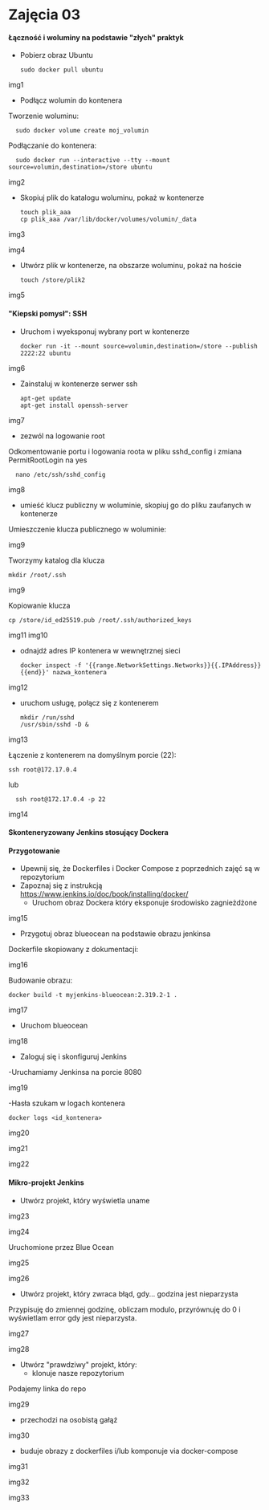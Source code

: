

# Zajęcia 03

#### Łączność i woluminy na podstawie "złych" praktyk

* Pobierz obraz Ubuntu

      sudo docker pull ubuntu
      
img1
      
* Podłącz wolumin do kontenera

Tworzenie woluminu:

      sudo docker volume create moj_volumin
      
Podłączanie do kontenera:
      
      sudo docker run --interactive --tty --mount source=volumin,destination=/store ubuntu

img2

* Skopiuj plik do katalogu woluminu, pokaż w kontenerze

      touch plik_aaa
      cp plik_aaa /var/lib/docker/volumes/volumin/_data

img3

img4

* Utwórz plik w kontenerze, na obszarze woluminu, pokaż na hoście

      touch /store/plik2

img5


#### "Kiepski pomysł": SSH
* Uruchom i wyeksponuj wybrany port w kontenerze

      docker run -it --mount source=volumin,destination=/store --publish 2222:22 ubuntu

img6

* Zainstaluj w kontenerze serwer ssh

      apt-get update
      apt-get install openssh-server
      
img7

* zezwól na logowanie root

Odkomentowanie portu i logowania roota w pliku sshd_config i zmiana PermitRootLogin na yes 

      nano /etc/ssh/sshd_config
      

img8

* umieść klucz publiczny w woluminie, skopiuj go do pliku zaufanych w kontenerze

Umieszczenie klucza publicznego w woluminie:

img9

Tworzymy katalog dla klucza

	mkdir /root/.ssh
      
img9

Kopiowanie klucza

	cp /store/id_ed25519.pub /root/.ssh/authorized_keys
      
img11
img10

* odnajdź adres IP kontenera w wewnętrznej sieci

      docker inspect -f '{{range.NetworkSettings.Networks}}{{.IPAddress}}{{end}}' nazwa_kontenera

img12
* uruchom usługę, połącz się z kontenerem

      mkdir /run/sshd
      /usr/sbin/sshd -D &

img13

Łączenie z kontenerem na domyślnym porcie (22):

	ssh root@172.17.0.4
      
lub

      ssh root@172.17.0.4 -p 22

img14


#### Skonteneryzowany Jenkins stosujący Dockera

#### Przygotowanie
* Upewnij się, że Dockerfiles i Docker Compose z poprzednich zajęć są w repozytorium
* Zapoznaj się z instrukcją https://www.jenkins.io/doc/book/installing/docker/
  * Uruchom obraz Dockera który eksponuje środowisko zagnieżdżone

img15

  * Przygotuj obraz blueocean na podstawie obrazu jenkinsa

Dockerfile skopiowany z dokumentacji:

img16

Budowanie obrazu:


    docker build -t myjenkins-blueocean:2.319.2-1 .

img17


  * Uruchom blueocean

img18

  * Zaloguj się i skonfiguruj Jenkins
  
  -Uruchamiamy Jenkinsa na porcie 8080
  
  img19
  
  -Hasła szukam w logach kontenera
  
  	docker logs <id_kontenera>
	

img20

img21

img22

#### Mikro-projekt Jenkins
* Utwórz projekt, który wyświetla uname

img23

img24

Uruchomione przez Blue Ocean

img25

img26

* Utwórz projekt, który zwraca błąd, gdy... godzina jest nieparzysta 

Przypisuję do zmiennej godzinę, obliczam modulo, przyrównuję do 0 i wyświetlam error gdy jest nieparzysta.

img27

img28

* Utwórz "prawdziwy" projekt, który:
  * klonuje nasze repozytorium

Podajemy linka do repo

img29

  * przechodzi na osobistą gałąź

img30

  * buduje obrazy z dockerfiles i/lub komponuje via docker-compose
  
img31

img32

img33